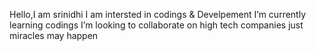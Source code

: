 Hello,I am srinidhi
I am intersted in codings & Develpement
I’m currently learning codings
I’m looking to collaborate on high tech companies
just miracles may happen

<!---
srinidhi-srinidhi/srinidhi-srinidhi is a ✨ special ✨ repository because its `README.md` (this file) appears on your GitHub profile.
You can click the Preview link to take a look at your changes.
--->

